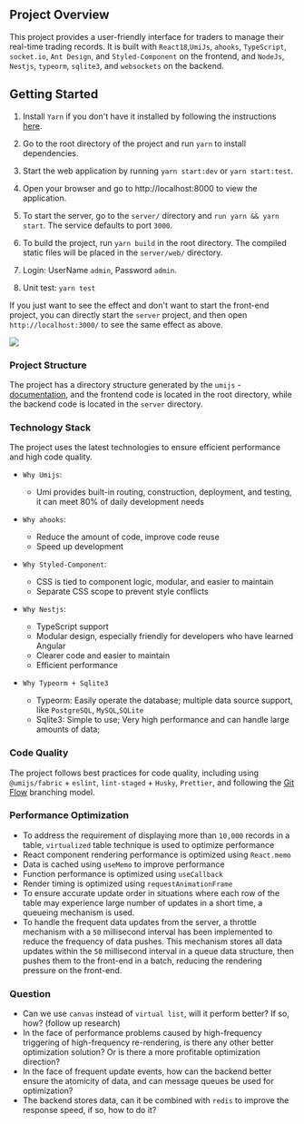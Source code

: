 ## Project Overview

This project provides a user-friendly interface for traders to manage their real-time trading records. It is built with `React18`,`UmiJs`, `ahooks`, `TypeScript`, `socket.io`, `Ant Design`, and `Styled-Component` on the frontend, and `NodeJs`, `Nestjs`, `typeorm`, `sqlite3`, and `websockets` on the backend.

## Getting Started

1. Install `Yarn` if you don't have it installed by following the instructions [here](https://yarnpkg.com/getting-started/install).

1. Go to the root directory of the project and run `yarn` to install dependencies.
1. Start the web application by running `yarn start:dev` or `yarn start:test`.
1. Open your browser and go to http://localhost:8000 to view the application.
1. To start the server, go to the `server/` directory and `run yarn && yarn start`. The service defaults to port `3000`.
1. To build the project, run `yarn build` in the root directory. The compiled static files will be placed in the `server/web/` directory.
1. Login: UserName `admin`, Password `admin`.
1. Unit test: `yarn test`

If you just want to see the effect and don't want to start the front-end project, you can directly start the `server` project, and then open `http://localhost:3000/` to see the same effect as above.

<img src="https://github.com/stupidWall/trading-data-manage/blob/main/screenshots/demo.gif?raw=true" />

### Project Structure

The project has a directory structure generated by the `umijs` -[documentation](https://umijs.org/docs/guides/directory-structure), and the frontend code is located in the root directory, while the backend code is located in the `server` directory.

### Technology Stack

The project uses the latest technologies to ensure efficient performance and high code quality.

- `Why Umijs`:
  - Umi provides built-in routing, construction, deployment, and testing, it can meet 80% of daily development needs
- `Why ahooks`:
  - Reduce the amount of code, improve code reuse
  - Speed up development
- `Why Styled-Component`:

  - CSS is tied to component logic, modular, and easier to maintain
  - Separate CSS scope to prevent style conflicts

- `Why Nestjs`:
  - TypeScript support
  - Modular design, especially friendly for developers who have learned Angular
  - Clearer code and easier to maintain
  - Efficient performance
- `Why Typeorm + Sqlite3`
  - Typeorm: Easily operate the database; multiple data source support, like `PostgreSQL`, `MySQL`,`SQLite`
  - Sqlite3: Simple to use; Very high performance and can handle large amounts of data;

### Code Quality

The project follows best practices for code quality, including using `@umijs/fabric` + `eslint`, `lint-staged` + `Husky`, `Prettier`, and following the [Git Flow](https://nvie.com/posts/a-successful-git-branching-model/) branching model.

### Performance Optimization

- To address the requirement of displaying more than `10,000` records in a table, `virtualized` table technique is used to optimize performance
- React component rendering performance is optimized using `React.memo`
- Data is cached using `useMemo` to improve performance
- Function performance is optimized using `useCallback`
- Render timing is optimized using `requestAnimationFrame`
- To ensure accurate update order in situations where each row of the table may experience large number of updates in a short time, a queueing mechanism is used.
- To handle the frequent data updates from the server, a throttle mechanism with a `50` millisecond interval has been implemented to reduce the frequency of data pushes. This mechanism stores all data updates within the `50` millisecond interval in a queue data structure, then pushes them to the front-end in a batch, reducing the rendering pressure on the front-end.

### Question

- Can we use `canvas` instead of `virtual list`, will it perform better? If so, how? (follow up research)
- In the face of performance problems caused by high-frequency triggering of high-frequency re-rendering, is there any other better optimization solution? Or is there a more profitable optimization direction?
- In the face of frequent update events, how can the backend better ensure the atomicity of data, and can message queues be used for optimization?
- The backend stores data, can it be combined with `redis` to improve the response speed, if so, how to do it?

